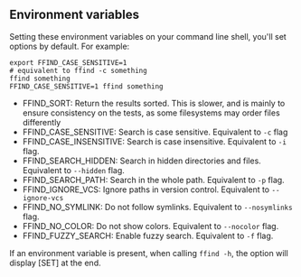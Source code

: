 Environment variables
---

Setting these environment variables on your command line shell, you'll set options by default. For example:

    export FFIND_CASE_SENSITIVE=1
    # equivalent to ffind -c something
    ffind something 
    FFIND_CASE_SENSITIVE=1 ffind something

- FFIND_SORT: Return the results sorted. This is slower, and is mainly to ensure
              consistency on the tests, as some filesystems may order files differently
- FFIND_CASE_SENSITIVE: Search is case sensitive. Equivalent to `-c` flag
- FFIND_CASE_INSENSITIVE: Search is case insensitive. Equivalent to `-i` flag.
- FFIND_SEARCH_HIDDEN: Search in hidden directories and files. Equivalent to `--hidden` flag.
- FFIND_SEARCH_PATH: Search in the whole path. Equivalent to `-p` flag.
- FFIND_IGNORE_VCS: Ignore paths in version control. Equivalent to `--ignore-vcs`
- FFIND_NO_SYMLINK: Do not follow symlinks. Equivalent to `--nosymlinks` flag.
- FFIND_NO_COLOR: Do not show colors. Equivalent to `--nocolor` flag.
- FFIND_FUZZY_SEARCH: Enable fuzzy search. Equivalent to `-f` flag.

If an environment variable is present, when calling `ffind -h`, the option will display [SET] at the end.
